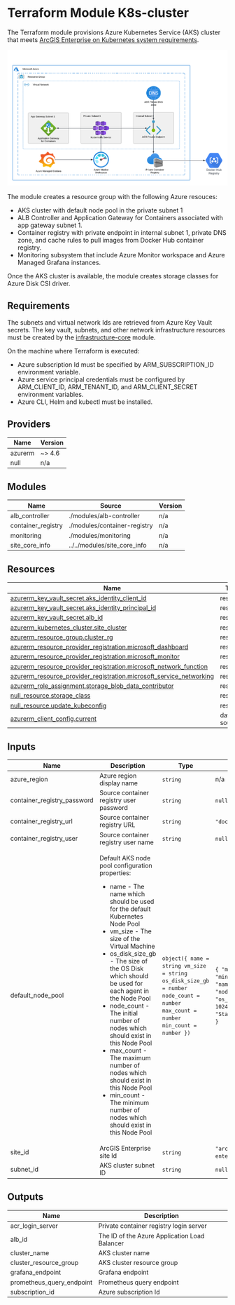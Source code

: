 <!-- BEGIN_TF_DOCS -->
# Terraform Module K8s-cluster

The Terraform module provisions Azure Kubernetes Service (AKS) cluster
that meets [ArcGIS Enterprise on Kubernetes system requirements](https://enterprise-k8s.arcgis.com/en/latest/deploy/deploy-a-cluster-in-azure-kubernetes-service.htm).

![Azure Kubernetes Service (AKS) cluster](k8s-cluster.png "Azure Kubernetes Service (AKS) cluster")

The module creates a resource group with the following Azure resouces:

* AKS cluster with default node pool in the private subnet 1
* ALB Controller and Application Gateway for Containers associated with app gateway subnet 1.
* Container registry with private endpoint in internal subnet 1, private DNS zone, and cache rules to pull images from Docker Hub container registry.
* Monitoring subsystem that include Azure Monitor workspace and Azure Managed Grafana instances.

Once the AKS cluster is available, the module creates storage classes for Azure Disk CSI driver.

## Requirements

The subnets and virtual network Ids are retrieved from Azure Key Vault secrets. The key vault, subnets, and other
network infrastructure resources must be created by the [infrastructure-core](../infrastructure-core) module.

On the machine where Terraform is executed:

* Azure subscription Id must be specified by ARM_SUBSCRIPTION_ID environment variable.
* Azure service principal credentials must be configured by ARM_CLIENT_ID, ARM_TENANT_ID, and ARM_CLIENT_SECRET environment variables.
* Azure CLI, Helm and kubectl must be installed.

## Providers

| Name | Version |
|------|---------|
| azurerm | ~> 4.6 |
| null | n/a |

## Modules

| Name | Source | Version |
|------|--------|---------|
| alb_controller | ./modules/alb-controller | n/a |
| container_registry | ./modules/container-registry | n/a |
| monitoring | ./modules/monitoring | n/a |
| site_core_info | ../../modules/site_core_info | n/a |

## Resources

| Name | Type |
|------|------|
| [azurerm_key_vault_secret.aks_identity_client_id](https://registry.terraform.io/providers/hashicorp/azurerm/latest/docs/resources/key_vault_secret) | resource |
| [azurerm_key_vault_secret.aks_identity_principal_id](https://registry.terraform.io/providers/hashicorp/azurerm/latest/docs/resources/key_vault_secret) | resource |
| [azurerm_key_vault_secret.alb_id](https://registry.terraform.io/providers/hashicorp/azurerm/latest/docs/resources/key_vault_secret) | resource |
| [azurerm_kubernetes_cluster.site_cluster](https://registry.terraform.io/providers/hashicorp/azurerm/latest/docs/resources/kubernetes_cluster) | resource |
| [azurerm_resource_group.cluster_rg](https://registry.terraform.io/providers/hashicorp/azurerm/latest/docs/resources/resource_group) | resource |
| [azurerm_resource_provider_registration.microsoft_dashboard](https://registry.terraform.io/providers/hashicorp/azurerm/latest/docs/resources/resource_provider_registration) | resource |
| [azurerm_resource_provider_registration.microsoft_monitor](https://registry.terraform.io/providers/hashicorp/azurerm/latest/docs/resources/resource_provider_registration) | resource |
| [azurerm_resource_provider_registration.microsoft_network_function](https://registry.terraform.io/providers/hashicorp/azurerm/latest/docs/resources/resource_provider_registration) | resource |
| [azurerm_resource_provider_registration.microsoft_service_networking](https://registry.terraform.io/providers/hashicorp/azurerm/latest/docs/resources/resource_provider_registration) | resource |
| [azurerm_role_assignment.storage_blob_data_contributor](https://registry.terraform.io/providers/hashicorp/azurerm/latest/docs/resources/role_assignment) | resource |
| [null_resource.storage_class](https://registry.terraform.io/providers/hashicorp/null/latest/docs/resources/resource) | resource |
| [null_resource.update_kubeconfig](https://registry.terraform.io/providers/hashicorp/null/latest/docs/resources/resource) | resource |
| [azurerm_client_config.current](https://registry.terraform.io/providers/hashicorp/azurerm/latest/docs/data-sources/client_config) | data source |

## Inputs

| Name | Description | Type | Default | Required |
|------|-------------|------|---------|:--------:|
| azure_region | Azure region display name | `string` | n/a | yes |
| container_registry_password | Source container registry user password | `string` | `null` | no |
| container_registry_url | Source container registry URL | `string` | `"docker.io"` | no |
| container_registry_user | Source container registry user name | `string` | `null` | no |
| default_node_pool | <p>Default AKS node pool configuration properties:</p>   <ul>   <li>name - The name which should be used for the default Kubernetes Node Pool</li>   <li>vm_size - The size of the Virtual Machine</li>   <li>os_disk_size_gb - The size of the OS Disk which should be used for each agent in the Node Pool</li>   <li>node_count - The initial number of nodes which should exist in this Node Pool</li>   <li>max_count - The maximum number of nodes which should exist in this Node Pool</li>   <li>min_count - The minimum number of nodes which should exist in this Node Pool</li>   </ul> | ```object({ name = string vm_size = string os_disk_size_gb = number node_count = number max_count = number min_count = number })``` | ```{ "max_count": 8, "min_count": 4, "name": "default", "node_count": 4, "os_disk_size_gb": 1024, "vm_size": "Standard_D8s_v5" }``` | no |
| site_id | ArcGIS Enterprise site Id | `string` | `"arcgis-enterprise"` | no |
| subnet_id | AKS cluster subnet ID | `string` | `null` | no |

## Outputs

| Name | Description |
|------|-------------|
| acr_login_server | Private container registry login server |
| alb_id | The ID of the Azure Application Load Balancer |
| cluster_name | AKS cluster name |
| cluster_resource_group | AKS cluster resource group |
| grafana_endpoint | Grafana endpoint |
| prometheus_query_endpoint | Prometheus query endpoint |
| subscription_id | Azure subscription Id |
<!-- END_TF_DOCS -->